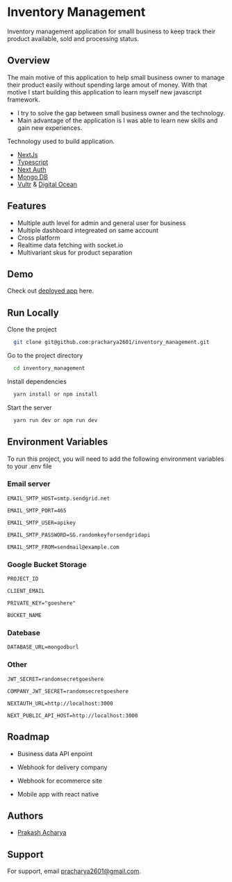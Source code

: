 
# Inventory Management

Inventory management application for smalll business to keep track their product available, sold and processing status.

## Overview

The main motive of this application to help small business owner to manage their product easily without spending large amout of money.
With that motive I start building this application to learn myself new javascript framework.
- I try to solve the gap between small business owner and the technology.
- Main advantage of the application is I was able to learn new skills and gain new experiences.

Technology used to build application.
- [NextJs](https://nextjs.org/)
- [Typescript](https://www.typescriptlang.org/)
- [Next Auth](https://next-auth.js.org/)
- [Mongo DB](https://www.mongodb.com/)
- [Vultr](https://www.vultr.com/) & [Digital Ocean](https://www.digitalocean.com/)


## Features

- Multiple auth level for admin and general user for business
- Multiple dashboard integreated on same account
- Cross platform
- Realtime data fetching with socket.io
- Multivariant skus for product separation




## Demo

Check out [deployed app](https://inventoryhomes.online) here.



## Run Locally

Clone the project

```bash
  git clone git@github.com:pracharya2601/inventory_management.git
```

Go to the project directory

```bash
  cd inventory_management
```

Install dependencies

```bash
  yarn install or npm install
```

Start the server

```bash
  yarn run dev or npm run dev
```


## Environment Variables

To run this project, you will need to add the following environment variables to your .env file

### Email server
`EMAIL_SMTP_HOST=smtp.sendgrid.net`

`EMAIL_SMTP_PORT=465`

`EMAIL_SMTP_USER=apikey`

`EMAIL_SMTP_PASSWORD=SG.randomkeyforsendgridapi`

`EMAIL_SMTP_FROM=sendmail@example.com`

### Google Bucket Storage

`PROJECT_ID`

`CLIENT_EMAIL`

`PRIVATE_KEY="goeshere"`

`BUCKET_NAME`

### Datebase 

`DATABASE_URL=mongodburl`

### Other

`JWT_SECRET=randomsecretgoeshere`

`COMPANY_JWT_SECRET=randomsecretgoeshere`

`NEXTAUTH_URL=http://localhost:3000`

`NEXT_PUBLIC_API_HOST=http://localhost:3000`




## Roadmap

- Business data API enpoint 

- Webhook for delivery company

- Webhook for ecommerce site

- Mobile app with react native



## Authors

- [Prakash Acharya](https://www.linkedin.com/in/prakash-ac/)


## Support

For support, email pracharya2601@gmail.com.

